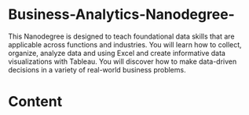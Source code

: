 # Business-Analytics-Nanodegree-
This Nanodegree is designed to teach foundational data skills that are applicable across functions and industries. You will learn how to collect, organize, analyze data and using Excel and create informative data visualizations with Tableau. You will discover how to make data-driven decisions in a variety of real-world business problems.


# Content

